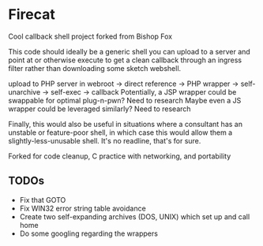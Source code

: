 Firecat
=======

Cool callback shell project forked from Bishop Fox

This code should ideally be a generic shell you can upload to a server and point at
or otherwise execute to get a clean callback through an ingress filter rather than downloading some sketch webshell.

upload to PHP server in webroot -> direct reference -> PHP wrapper -> self-unarchive -> self-exec -> callback
Potentially, a JSP wrapper could be swappable for optimal plug-n-pwn? Need to research
Maybe even a JS wrapper could be leveraged similarly? Need to research

Finally, this would also be useful in situations where a consultant has an unstable or feature-poor shell, in which case
this would allow them a slightly-less-unusable shell. It's no readline, that's for sure.

Forked for code cleanup, C practice with networking, and portability

TODOs
-----
* Fix that GOTO
* Fix WIN32 error string table avoidance
* Create two self-expanding archives (DOS, UNIX) which set up and call home
* Do some googling regarding the wrappers
